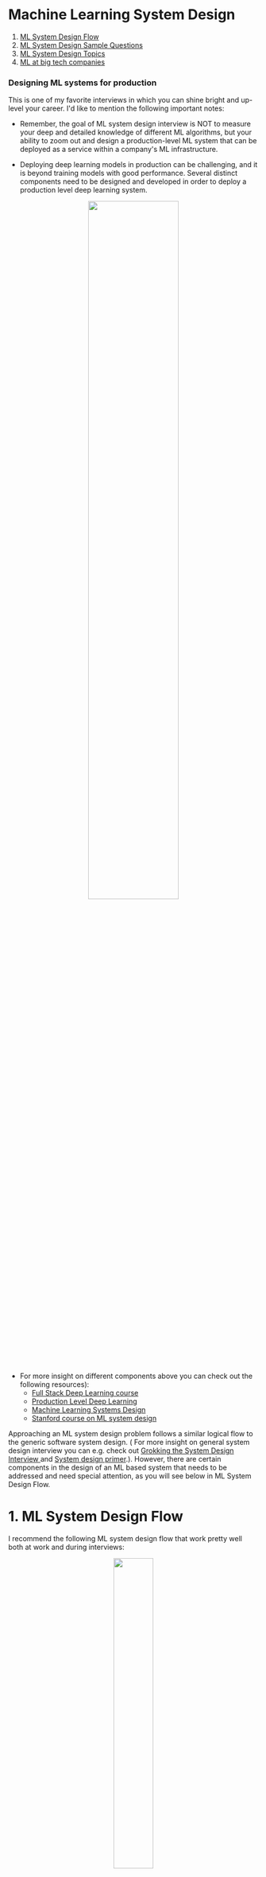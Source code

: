 # <a name="ml-sys"></a>  Machine Learning System Design

1. [ML System Design Flow](#ml-sys-d-f)
2. [ML System Design Sample Questions](#ml-sys-d-q)
3. [ML System Design Topics](#ml-sys-d-t)
4. [ML at big tech companies](#ml-sys-d-c)

### Designing ML systems for production
This is one of my favorite interviews in which you can shine bright and up-level your career. I'd like to mention the following important notes:

- Remember, the goal of ML system design interview is NOT to measure your deep and detailed knowledge of different ML algorithms, but your ability to zoom out and design a production-level ML system that can be deployed as a service within a company's ML infrastructure.

- Deploying deep learning models in production can be challenging, and it is beyond training models with good performance. Several distinct components need to be designed and developed in order to deploy a production level deep learning system.
<p align="center">
<img src="https://github.com/alirezadir/Production-Level-Deep-Learning/blob/master/images/components.png" title="" width="60%" height="60%">
</p>

- For more insight on different components above you can check out the following resources):
  - [Full Stack Deep Learning course](https://fall2019.fullstackdeeplearning.com/)
  - [Production Level Deep Learning](https://github.com/alirezadir/Production-Level-Deep-Learning)
  - [Machine Learning Systems Design](https://github.com/chiphuyen/machine-learning-systems-design)
  - [Stanford course on ML system design](https://online.stanford.edu/courses/cs329s-machine-learning-systems-design)

Approaching an ML system design problem follows a similar logical flow to the generic software system design. (
For more insight on general system design interview you can e.g. check out [Grokking the System Design Interview
](https://www.educative.io/courses/grokking-the-system-design-interview)
and [System design primer](https://github.com/donnemartin/system-design-primer).). However, there are certain components in the design of an ML based system that needs to be addressed and need special attention, as you will see below in ML System Design Flow. 


# 1. ML System Design Flow <a name="ml-sys-d-f"></a>


I recommend the following ML system design flow that work pretty well both at work and during interviews:

<p align="center">
<img src="https://user-images.githubusercontent.com/5262877/219497742-f70eca2a-4338-4362-8a6a-ec83057a3230.png" title="" width="40%" height="40%">
</p>


## 1. Problem Formulation 
  - Use case(s) and business goal
  - What does it mean? 
    - Translate an abstract problem into an ML problem (identify it e.g. as binary classification, multi-classification, unsupervised learning, etc)
   - Requirements
      - Scope, scale, and personalization   
      - prediction: latency, scale of prediction 
   - Assumptions 
   - Do we need ML to solve this problem? 
      - Trade off between impact and cost
        - Costs: Data collection, data annotation, compute 
        - if Yes, we choose an ML system to design. If No, follow a general system design flow.  

## 2. Metrics (Offline and Online)
  - Offline metrics (e.g. classification, relevance metrics)  
    - Accuracy related metrics
      - Precision, Recall, F1, AUC ROC, mAP, logloss, etc
        - Imbalanced data
    - Retrieval metrics
      - Precision@k, MAP, MRR    
    - Ranking metrics 
      - NDCG 
    - Problem specific metrics 
      - e.g. BLEURT, GLUE for language, CPE for ads, etc  
    - Latency 
    - Computational cost (in particular for on-device)
  - Online metrics 
    - CTR
    - Task/session success/failure rate/times, 
    - Engagement rate
    - Reciprocal rank of first click etc, 
    - Conversion rate
    - Counter metrics: direct negative feedback (hide, report)
  - Trade-offs b/w metrics 

## 3. Architectural Components (MVP Logic)
   - High level architecture and main components
        - non-ML components: 
          - user, app server, DBs, KGs, etc and their interactions   
      - ML components: 
        - Modeling modules (e.g. candidate generator, ranker, ect)
        - Train data generator  
   - Model based vs rule based logic 
        - Pros and cons, and decision 
          -  Note: Always start as simple as possible (KISS) and iterate over 
    - Propose a simple model (e.g. a binary logistic regression classifier)
     

## 4. Data Collection and Preperation 
  - Data needs 
    - target variable 
    - big actors in signals (e.g. users, items, etc)
    - type (e.g. image, text, video, etc) and volume
  - Sources
      - availability and cost
      - implicit (logging), explicit (e.g. user survey)   
  - Sampling 
    - Nonprobablistic sampling   
    - Probabilistic sampling methods 
      - random, stratified, reservoir, importance sampling
  - Labelling (for supervised)
    - Labling methods
      - Natural labels (extracted from data e.g. clicks, likes, purchase, etc)   
        - Missing negative labels (not clicking is not a negative label): 
          - Negative sampling    
      - Explicit user feedback 
      - Human annotation (super costly, slow, privacy issues)
     - Handliing lack of labels
      - Programmatic labeling methods (noisy, pros: cost, privacy, adaptive)
        - Semi-supervised methods (from an initial smaller set of labels e.g. perturbation based)
        - Weak supervision (encode heuristics e.g. keywords, regex, db, output of other ML models)
      - Transfer learning: 
        - pretrain on cheap large data (e.g. GPT-3), 
        - zero-shot or fine-tune for downstream task  
      - Active learning
    - Labeling cost and trade-offs
  - Class imbalance 
      - Resampling 
      - weighted loss fcn 
      - combining classes  
  - Data augmentation 
  - Data generation 
    - Data ingestion (offline, online)
    - Feature generation (next)
    - Feature transform
    - Label generation 
    - Joiner 
 
## 5. Feature Engineering 
  - Choosing features
    - Define big actors (e.g. user, item, document, query, ad, context), 
    - Define actor specific features (current, historic)
      - Example text features: n-grams (uni,bi), intent, topic, frequency, length, embeddings  
      - Example user features: user profile, user history, user interests  
    - Define cross features (e.g. user-item, or query-document features)
      - Example query-document features: tf-idf 
      - Example user-item features: user-video watch history, user search history, user-ad interactions(view, like) 
    - Privacy constraints 
  - Feature representation
    - One hot encoding
    - Embeddings 
      - e.g. for text, image, graphs, users (how), stores, etc
      - how to generate/learn?
      - pre-compute and store 
    - Encoding categorical features (one hot, ordinal, count, etc) 
    - Positional embeddings 
  - Missing Values 
  - Scaling/Normalization 
  - Feature importance 
  - Featurizer (raw data -> features)
    
## 6. Model Development, Training, and Offline Evaluation 
  - Modular architecture 
    - Model 1 architecture  (e.g. candidate generation)
    - Model 2 architecture (e.g. ranker, filter)
    - ... 
 - Data splits (train, dev, test)
    - Portions
    - Splitting time-correlated data (split by time)
      - seasonality, trend  
    - Data leackage: 
      - scale after split, 
      - use only train split for stats, scaling, and missing vals
- Model training procedure 
  - Model validation  
  - Model offline evaluations 
  - Debugging
  - Offline vs online training  
  - Iterate over MVP model
    - Model Selection 
    - Data augmentation 
    - Model update frequency 
   

## 7. Inference/Prediction Service 
  - Data processing and verification 
  - Web app and serving system
  - Prediction serivce 
  - Batch vs Online prediction 
    - Batch: periodic, pre-computed and stored, retrieved as needed - high throughput
    - Online: predict as request arrives - low latency   
    - Hybrid: e.g. Netflix: batch for titles, online for rows   
  - ML on the Edge (on-device AI)
    - Network connection/latancy, privacy, cheap 
    - Memory, compute power, energy constraints  
    - Model Compression 
      - Quantization 
      - Pruning 
      - Knowledge distillation 
      - Factorization 

## 8. Online Testing and Model Deployment 
- A/B Experiments 
  - How to A/B test? 
    - what portion of users?
    - control and test groups 
    - null hypothesis 
- Bandits 
- Shadow deployment 
- Canary release 


## 9. Scaling, Monitoring, and Updates 
  - Scaling for increased demand (same as in distributed systems)
    - Scaling general SW system (distributed servers, load balancer, sharding, replication, caching, etc) 
      - Train data / KB partitioning 
    - Scaling ML system
      - Data parallelism (for training)
      - Model parallelism (for inference)
      - Monitoring, failure tolerance, updating 
  - Monitoring: 
    - Logging 
      - Features, predictions, metrics, events 
    - Monitoring metrics 
      - SW system metrics 
      - ML metrics (accuracy related, predictions, features) 
        - Online and offline metric dashboards  
    - Monitoring data distribution shifts 
      - Types: Covariate, label and concept shifts 
      - Detection (stats, hypothesis testing)
      - Correction 
  - System failures 
      - SW system failure 
        - dependency, deployment, hardware, downtime    
      - ML system failure 
        - data distribution difference (test vs online) 
        - feedback loops 
        - edge cases  
        - data distribution changes 
  - Alarms 
    - failures (data pipeline, training, depolyment), low metrics, etc
  - Continual training 
    - Model updates
      - train from scratch or a base model 
      - how often? daily, weekly, monthly, etc
    - Auto update models  

## 10. Deep dive, and iterate 
 - Edge cases (e.g. invalid/junk input)
 - Iterations over the base design 
 - Bias in training data 
 - Freshness, Diversity

# 2. ML System Design Sample Questions <a name="ml-sys-d-q"></a>
Design a:
* Recommendation System 
  *  Video recommendation (Netflix, Youtube) 
  *  Friend/follower recommendation (Facebook, Twitter)
  *  Replacement product recommendation (Instacart)
  *  Rental recommendation (Airbnb)
  *  Place recommendation 
* Newsfeed system (ranking)
* Search system (retrival, ranking)
  * Google saerch
* Ads serving system (retrival, ranking) 
* Ads click predicition system (ranking)
* Named entity linking system (tagging, resolution)
* Spam/illegal ads/email detection system
* Fraud detection system 
* Autocompletion / Typeahead suggestion system 
* Ride matching system 
* Language identification system
* Chatbot system 
* Question ansering system
* Proximity service / Yelp
* Food delivery time  
* Self-driving car (Perception, Prediction, Planning)
* Sentiment analysis system 
* Healthcare diagnosis system 

More questions can be found [here](https://huyenchip.com/machine-learning-systems-design/exercises.html). 
 
# 3. ML System Design Topics <a name="ml-sys-d-t"></a>
I observed there are certain sets of topics that are frequently brought up or can be used as part of the logic of the system. Here are some of the important ones:

### Recommendation Systems
- Recommend the most relevant items to users 
- Collaborative Filtering (CF)
    - User based, item based
    - Cold start problem
    - Matrix factorization
- Content based filtering

### Ranking (Ads, newsfeed, etc)
- Ranking by relevance 
- Ranking algorithms
- Multi-stage ranking + blender + filter 

### Information Retrieval
- Candidate generation 
- Search
  - Document selection 

### Personalization 

### NLP
- Preprocessing
- Word Embeddings
  - Word2Vec, GloVe, Elmo, BERT, GPT
- Text classification and sentiment analysis
- NLP specialist topics:
  - Language Modeling
  - Part of speech tagging
    - POS HMM
    - Viterbi algorithm and beam search
  - Named entity recognition
  - Topic modeling
  - Speech Recognition Systems
    - Feature extraction, MFCCs
    - Acoustic modeling
      - HMMs for AM
      - CTC algorithm (advanced)
    - Language modeling
      - N-grams vs deep learning models (trade-offs)
      - Out of vocabulary problem
  - Dialog and chatbots
    - [CMU lecture on chatbots](http://tts.speech.cs.cmu.edu/courses/11492/slides/chatbots_shrimai.pdf)
    - [CMU lecture on spoken dialogue systems](http://tts.speech.cs.cmu.edu/courses/11492/slides/sds_components.pdf)
  - Machine Translation
    - Seq2seq models, NMT, Transformers 


### Computer vision
- Image classification
- Object Tracking
- Popular architectures (AlexNet, VGG, ResNET)
- ...


# 4. ML at big tech companies  <a name="ml-sys-d-c"></a>
Once you learn about the basics, I highly recommend checking out different companies blogs on ML systems. You can refer to some of those resources in the [ML at Companies](ml-comapnies.md) section.


